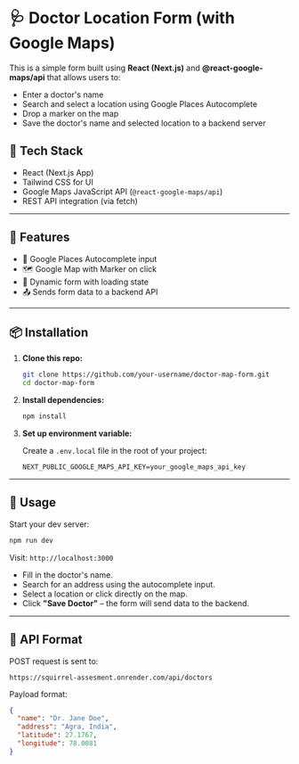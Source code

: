# 🩺 Doctor Location Form (with Google Maps)

This is a simple form built using **React (Next.js)** and **@react-google-maps/api** that allows users to:

- Enter a doctor's name
- Search and select a location using Google Places Autocomplete
- Drop a marker on the map
- Save the doctor's name and selected location to a backend server

## 🧰 Tech Stack

- React (Next.js App)
- Tailwind CSS for UI
- Google Maps JavaScript API (`@react-google-maps/api`)
- REST API integration (via fetch)

---

## 🚀 Features

- 📍 Google Places Autocomplete input
- 🗺️ Google Map with Marker on click
- 🔄 Dynamic form with loading state
- 📤 Sends form data to a backend API

---

## 📦 Installation

1. **Clone this repo:**
   ```bash
   git clone https://github.com/your-username/doctor-map-form.git
   cd doctor-map-form
   ```

2. **Install dependencies:**
   ```bash
   npm install
   ```

3. **Set up environment variable:**

   Create a `.env.local` file in the root of your project:

   ```env
   NEXT_PUBLIC_GOOGLE_MAPS_API_KEY=your_google_maps_api_key
   ```

---

## 🧪 Usage

Start your dev server:

```bash
npm run dev
```

Visit: `http://localhost:3000`

- Fill in the doctor's name.
- Search for an address using the autocomplete input.
- Select a location or click directly on the map.
- Click **"Save Doctor"** – the form will send data to the backend.

---

## 📡 API Format

POST request is sent to:

```
https://squirrel-assesment.onrender.com/api/doctors
```

Payload format:

```json
{
  "name": "Dr. Jane Doe",
  "address": "Agra, India",
  "latitude": 27.1767,
  "longitude": 78.0081
}
```
